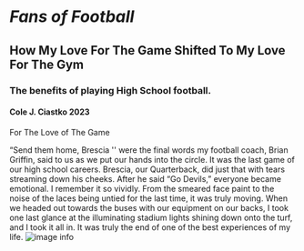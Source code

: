 # *Fans of Football*
## How My Love For The Game Shifted To My Love For The Gym  
### The benefits of playing High School football.

#### Cole J. Ciastko 2023

For The Love of The Game

“Send them home, Brescia '' were the final words my football coach, Brian Griffin, said to us as we put our hands into the circle. It was the last game of our high school careers.  Brescia, our Quarterback, did just that with tears streaming down his cheeks. After he said “Go Devils,” everyone became emotional. I remember it so vividly. From the smeared face paint to the noise of the laces being untied for the last time, it was truly moving. When we headed out towards the buses with our equipment on our backs, I took one last glance at the illuminating stadium lights shining down onto the turf, and I took it all in. It was truly the end of one of the best experiences of my life.
![image info](./pictures/image.png)
